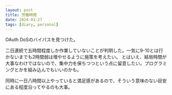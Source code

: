 ```yaml
---
layout: post
title: 労働時間
date: 2024-03-27
tags: [diary, personal]
---
```


OAuth DoSのバイパスを見つけた。

二日連続で五時間程度しか作業していないことが判明した。一気に9-10とは行かないまでも2時間弱は増やせるように施策を考えたい。
とはいえ、結局時間が大事なわけではないので、集中力を保ちつつという点に留意したい。プログラミングとかを組み込んでもいいのかも。

同時に一日八時間以上やっていると満足感があるので、そういう意味のない目安にある程度沿ってやるのも大事。
